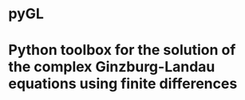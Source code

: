 # pyGL
#
# Python toolbox for the solution of the complex Ginzburg-Landau equations using finite differences

